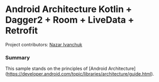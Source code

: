 # Android Architecture Kotlin + Dagger2 + Room + LiveData + Retrofit

Project contributors: [Nazar Ivanchuk](https://goo.gl/1185SB)

### Summary
This sample stands on the principles of [Android Architecture] (https://developer.android.com/topic/libraries/architecture/guide.html).
